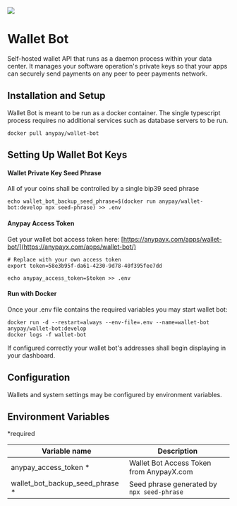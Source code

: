 ![](https://doge.bitcoinfiles.org/ea8205469186c12f6b23866d3ef50ab84f6f6b82dab43075e0229ab32ca6f5bc)

# Wallet Bot

Self-hosted wallet API that runs as a daemon process within your data center. It manages your software operation's private keys so that your apps can securely send payments on any peer to peer payments network.

## Installation and Setup

Wallet Bot is meant to be run as a docker container. The single typescript process requires no additional services such as database servers to be run.

`docker pull anypay/wallet-bot`

## Setting Up Wallet Bot Keys

#### Wallet Private Key Seed Phrase

All of your coins shall be controlled by a single bip39 seed phrase
```
echo wallet_bot_backup_seed_phrase=$(docker run anypay/wallet-bot:develop npx seed-phrase) >> .env
```

#### Anypay Access Token
Get your wallet bot access token here: [https://anypayx.com/apps/wallet-bot/](https://anypayx.com/apps/wallet-bot/)

```
# Replace with your own access token
export token=58e3b95f-da61-4230-9d78-40f395fee7dd 

echo anypay_access_token=$token >> .env
```

#### Run with Docker

Once your .env file contains the required variables you may start wallet bot:

```
docker run -d --restart=always --env-file=.env --name=wallet-bot anypay/wallet-bot:develop
docker logs -f wallet-bot
```

If configured correctly your wallet bot's addresses shall begin displaying in your dashboard.

## Configuration

Wallets and system settings may be configured by environment variables.

## Environment Variables

*required

| Variable name                         | Description                   |
|---------------------------------------|-------------------------------|
| anypay_access_token *                 | Wallet Bot Access Token from AnypayX.com |
| wallet_bot_backup_seed_phrase *	  		| Seed phrase generated by `npx seed-phrase` |

